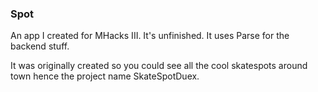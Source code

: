 ### Spot

An app I created for MHacks III. It's unfinished. It uses Parse for the backend stuff. 

It was originally created so you could see all the cool skatespots around town hence the project name SkateSpotDuex.